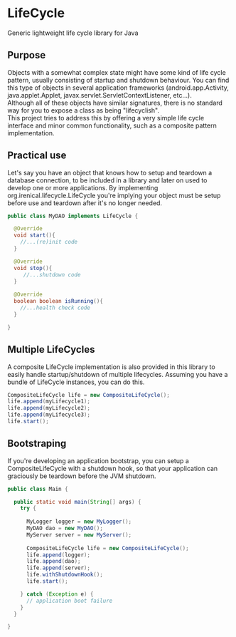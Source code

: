 # LifeCycle
Generic lightweight life cycle library for Java

## Purpose
Objects with a somewhat complex state might have some kind of life cycle pattern, usually consisting of startup and shutdown behaviour. You can find this type of objects in several application frameworks (android.app.Activity, java.applet.Applet, javax.servlet.ServletContextListener, etc...).  
Although all of these objects have similar signatures, there is no standard way for you to expose a class as being "lifecyclish".  
This project tries to address this by offering a very simple life cycle interface and minor common functionality, such as a composite pattern implementation.

## Practical use
Let's say you have an object that knows how to setup and teardown a database connection, to be included in a library and later on used to develop one or more applications. By implementing org.irenical.lifecycle.LifeCycle you're implying your object must be setup before use and teardown after it's no longer needed.

```java
public class MyDAO implements LifeCycle {

  @Override
  void start(){
    //...(re)init code
  }

  @Override
  void stop(){
     //...shutdown code
  }
  
  @Override
  boolean boolean isRunning(){
    //...health check code
  }

}
```

## Multiple LifeCycles
A composite LifeCycle implementation is also provided in this library to easily handle startup/shutdown of multiple lifecycles. Assuming you have a bundle of LifeCycle instances, you can do this.
```java
CompositeLifeCycle life = new CompositeLifeCycle();
life.append(myLifecycle1);
life.append(myLifecycle2);
life.append(myLifecycle3);
life.start();
```

## Bootstraping
If you're developing an application bootstrap, you can setup a CompositeLifeCycle with a shutdown hook, so that your application can graciously be teardown before the JVM shutdown.
```java
public class Main {

  public static void main(String[] args) {
    try {
      
      MyLogger logger = new MyLogger();
      MyDAO dao = new MyDAO();
      MyServer server = new MyServer();
      
      CompositeLifeCycle life = new CompositeLifeCycle();
      life.append(logger);
      life.append(dao);
      life.append(server);
      life.withShutdownHook();
      life.start();

    } catch (Exception e) {
      // application boot failure
    }
  }

}

```
